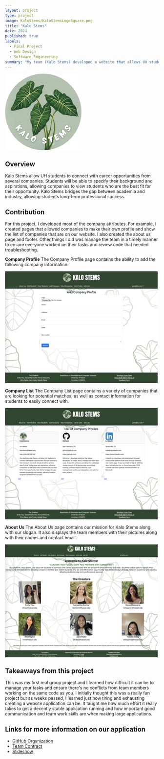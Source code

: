 ```yaml
---
layout: project
type: project
image: KaloStems/KaloStemsLogoSquare.png
title: "Kalo Stems"
date: 2024
published: true
labels:
  - Final Project
  - Web Design
  - Software Engineering
summary: "My team (Kalo Stems) developed a website that allows UH students to connect with companies and apply for their job openings."
---
```

<pre><img src="../img/KaloStems/Kalo-Stems-Logo-Circle.png" width=250 alt="Logo"></pre>

## Overview
Kalo Stems allow UH students to connect with career opportunities from several companies. Students will be able to specify their background and aspirations, allowing companies to view students who are the best fit for their opportunity. Kalo Stems bridges the gap between academia and industry, allowing students long-term professional success.

## Contribution
For this project, I developed most of the company attributes. For example, I created pages that allowed companies to make their own profile and show the list of companies that are on our website. I also created the about us page and footer. Other things I did was manage the team in a timely manner to ensure everyone worked on their tasks and review code that needed troubleshooting.

**Company Profile** The Company Profile page contains the ability to add the following company information:

<img src="../img/KaloStems/AddCompanyProfilePage.png" width="500">

**Company List** The Company List page contains a variety of companies that are looking for potential matches, as well as contact information for students to easily connect with.

<img src="../img/KaloStems/ViewCompaniesPage.png" width="500">

**About Us** The About Us page contains our mission for Kalo Stems along with our slogan. It also displays the team members with their pictures along with their names and contact email.

<img src="../img/KaloStems/AboutUsPage.png" width="500">

## Takeaways from this project
This was my first real group project and I learned how difficult it can be to manage your tasks and ensure there's no conflicts from team members working on the same code as you. I initially thought this was a really fun project but as weeks passed, I learned just how tiring and exhausting creating a website application can be. It taught me how much effort it really takes to get a decently stable application running and how important good communication and team work skills are when making large applications.

## Links for more information on our application
* [GitHub Organization](https://github.com/kalo-stems)
* [Team Contract](https://docs.google.com/document/d/1pQhVukBdsgP-iYddv36u0Z7tSdybe16vppzxzfB3U6Q/edit?usp=sharing)
* [Slideshow](https://www.canva.com/design/DAGBZoxKtCk/fQQk6ZFbjSCNc1vgeSsEIQ/edit)